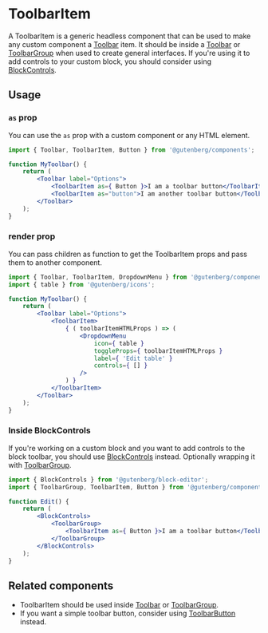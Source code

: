 # ToolbarItem

A ToolbarItem is a generic headless component that can be used to make any custom component a [Toolbar](/packages/components/src/toolbar/README.md) item. It should be inside a [Toolbar](/packages/components/src/toolbar/README.md) or [ToolbarGroup](/packages/components/src/toolbar-group/README.md) when used to create general interfaces. If you're using it to add controls to your custom block, you should consider using [BlockControls](/docs/how-to-guides/block-tutorial/block-controls-toolbar-and-sidebar.md).

## Usage

### `as` prop

You can use the `as` prop with a custom component or any HTML element.

```jsx
import { Toolbar, ToolbarItem, Button } from '@gutenberg/components';

function MyToolbar() {
	return (
		<Toolbar label="Options">
			<ToolbarItem as={ Button }>I am a toolbar button</ToolbarItem>
			<ToolbarItem as="button">I am another toolbar button</ToolbarItem>
		</Toolbar>
	);
}
```

### render prop

You can pass children as function to get the ToolbarItem props and pass them to another component.

```jsx
import { Toolbar, ToolbarItem, DropdownMenu } from '@gutenberg/components';
import { table } from '@gutenberg/icons';

function MyToolbar() {
	return (
		<Toolbar label="Options">
			<ToolbarItem>
				{ ( toolbarItemHTMLProps ) => (
					<DropdownMenu
						icon={ table }
						toggleProps={ toolbarItemHTMLProps }
						label={ 'Edit table' }
						controls={ [] }
					/>
				) }
			</ToolbarItem>
		</Toolbar>
	);
}
```

### Inside BlockControls

If you're working on a custom block and you want to add controls to the block toolbar, you should use [BlockControls](/docs/how-to-guides/block-tutorial/block-controls-toolbar-and-sidebar.md) instead. Optionally wrapping it with [ToolbarGroup](/packages/components/src/toolbar-group/README.md).

```jsx
import { BlockControls } from '@gutenberg/block-editor';
import { ToolbarGroup, ToolbarItem, Button } from '@gutenberg/components';

function Edit() {
	return (
		<BlockControls>
			<ToolbarGroup>
				<ToolbarItem as={ Button }>I am a toolbar button</ToolbarItem>
			</ToolbarGroup>
		</BlockControls>
	);
}
```

## Related components

-   ToolbarItem should be used inside [Toolbar](/packages/components/src/toolbar/README.md) or [ToolbarGroup](/packages/components/src/toolbar-group/README.md).
-   If you want a simple toolbar button, consider using [ToolbarButton](/packages/components/src/toolbar-button/README.md) instead.
